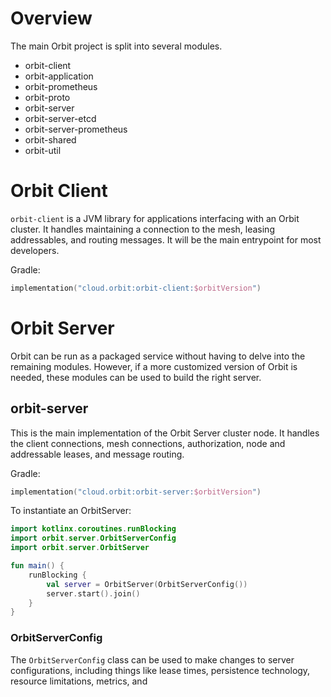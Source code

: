 # Overview
The main Orbit project is split into several modules.

* orbit-client
* orbit-application
* orbit-prometheus
* orbit-proto
* orbit-server
* orbit-server-etcd
* orbit-server-prometheus
* orbit-shared
* orbit-util

# Orbit Client
`orbit-client` is a JVM library for applications interfacing with an Orbit cluster. It handles maintaining a connection to the mesh, leasing addressables, and routing messages. It will be the main entrypoint for most developers.

Gradle:
```kotlin
implementation("cloud.orbit:orbit-client:$orbitVersion")
```

# Orbit Server
Orbit can be run as a packaged service without having to delve into the remaining modules. However, if a more customized version of Orbit is needed, these modules can be used to build the right server.

## orbit-server
This is the main implementation of the Orbit Server cluster node. It handles the client connections, mesh connections, authorization, node and addressable leases, and message routing.

Gradle:
```kotlin
implementation("cloud.orbit:orbit-server:$orbitVersion")
```

To instantiate an OrbitServer:

```kotlin
import kotlinx.coroutines.runBlocking
import orbit.server.OrbitServerConfig
import orbit.server.OrbitServer

fun main() {
    runBlocking {
        val server = OrbitServer(OrbitServerConfig())
        server.start().join()
    }
}
```

### OrbitServerConfig
The `OrbitServerConfig` class can be used to make changes to server configurations, including things like lease times, persistence technology, resource limitations, metrics, and 
